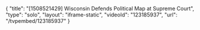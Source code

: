 {
    "title": "[1508521429] Wisconsin Defends Political Map at Supreme Court",
    "type": "solo",
    "layout": "iframe-static",
    "videoId": "123185937",
    "url": "\/tvpembed\/123185937"
}
